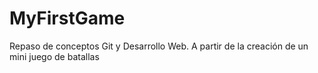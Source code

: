 # MyFirstGame
Repaso de conceptos Git y Desarrollo Web. A partir de la creación de un mini juego de batallas
